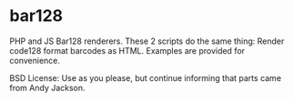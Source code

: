 bar128
======

PHP and JS Bar128 renderers.
These 2 scripts do the same thing: Render code128 format barcodes as HTML.
Examples are provided for convenience.

BSD License: Use as you please, but continue informing that parts came from Andy Jackson.
